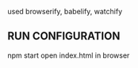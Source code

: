 used browserify, babelify, watchify

RUN CONFIGURATION
--------------------
npm start
open index.html in browser
